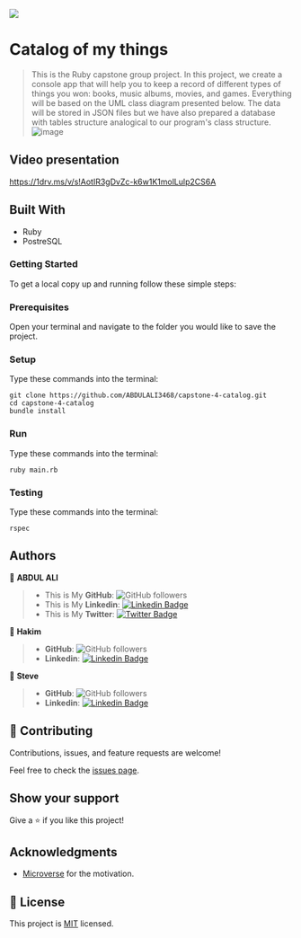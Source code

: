 ![](https://img.shields.io/badge/Microverse-blueviolet)

# Catalog of my things

> This is the Ruby capstone group project.
> In this project, we create a console app that will help you to keep a record of different types of things you won: books, music albums, movies, and games. Everything will be based on the UML class diagram presented below. The data will be stored in JSON files but we have also prepared a database with tables structure analogical to our program's class structure.
> ![image](https://user-images.githubusercontent.com/100373071/182209178-8060926a-89ab-4eae-aa14-a7bc46866adf.png)

## Video presentation

https://1drv.ms/v/s!AotIR3gDvZc-k6w1K1molLulp2CS6A

## Built With

- Ruby
- PostreSQL

### Getting Started

To get a local copy up and running follow these simple steps:

### Prerequisites

Open your terminal and navigate to the folder you would like to save the project.

### Setup

Type these commands into the terminal:

```
git clone https://github.com/ABDULALI3468/capstone-4-catalog.git
cd capstone-4-catalog
bundle install
```

### Run

Type these commands into the terminal:

```
ruby main.rb
```

### Testing

Type these commands into the terminal:

```
rspec
```

## Authors


👤 **ABDUL ALI**

> * This is My **GitHub**: ![GitHub followers](https://img.shields.io/github/followers/ABDULALI3468?label=ABDULALI&style=social)
> * This is My **Linkedin**: [![Linkedin Badge](https://img.shields.io/badge/-ABDUL%20ALI-blue?style=flat-square&logo=Linkedin&logoColor=white&link=https://www.linkedin.com/in/abdul-ali-5400bb216/)](https://www.linkedin.com/in/abdul-ali-5400bb216/)&nbsp;
> * This is My **Twitter**: [![Twitter Badge](https://img.shields.io/badge/-@mrabdul_ali_-1ca0f1?style=flat-square&labelColor=1ca0f1&logo=twitter&logoColor=white&link=https://twitter.com/mrabdul_ali)](https://twitter.com/mrabdul_ali)&nbsp;

👤 **Hakim**

> * **GitHub**: ![GitHub followers](https://img.shields.io/github/followers/teckim?label=Hakim&style=social)&nbsp;
> * **Linkedin**: [![Linkedin Badge](https://img.shields.io/badge/-Hakim-blue?style=flat-square&logo=Linkedin&logoColor=white&link=https://www.linkedin.com/in/hakim-bhd/)](https://www.linkedin.com/in/hakim-bhd/)&nbsp;

👤 **Steve**

> * **GitHub**: ![GitHub followers](https://img.shields.io/github/followers/sntakirutimana72?label=Steve&style=social)&nbsp;
> * **Linkedin**: [![Linkedin Badge](https://img.shields.io/badge/-Steve-blue?style=flat-square&logo=Linkedin&logoColor=white&link=https://www.linkedin.com/in/steve-ntakirutimana/)](https://www.linkedin.com/in/steve-ntakirutimana/)&nbsp;


## 🤝 Contributing

Contributions, issues, and feature requests are welcome!

Feel free to check the [issues page](../../issues/).

## Show your support

Give a ⭐️ if you like this project!

## Acknowledgments

- [Microverse](https://www.microverse.org/) for the motivation.

## 📝 License

This project is [MIT](./LICENSE) licensed.
